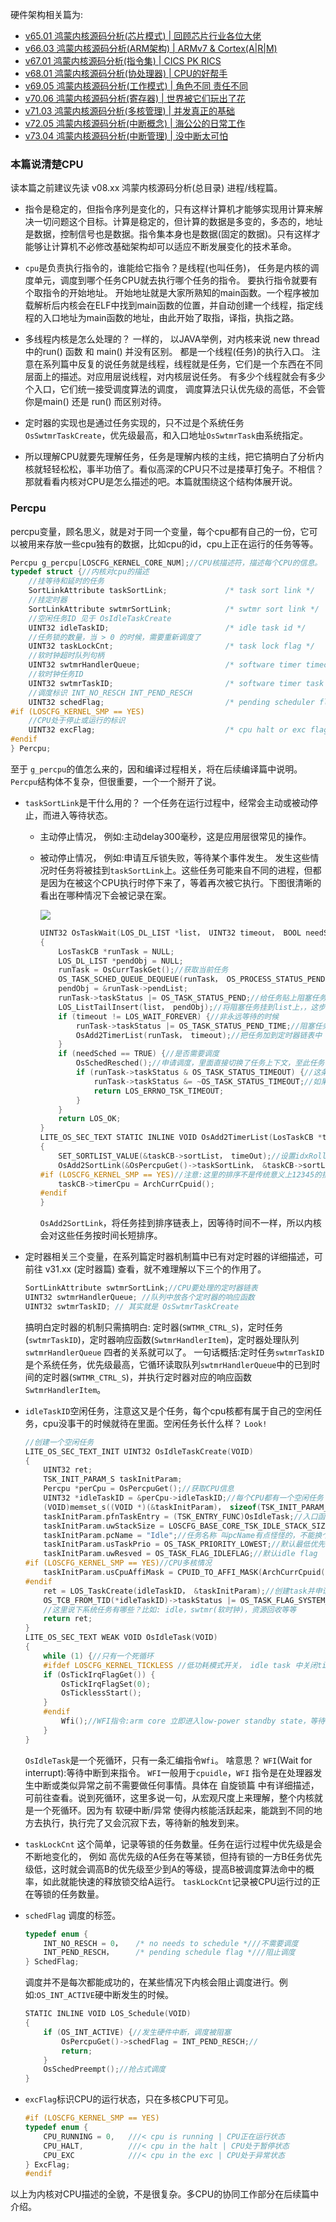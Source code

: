 
硬件架构相关篇为: 

* [v65.01 鸿蒙内核源码分析(芯片模式) | 回顾芯片行业各位大佬](/blog/65.md)
* [v66.03 鸿蒙内核源码分析(ARM架构) | ARMv7 & Cortex(A|R|M)](/blog/66.md)
* [v67.01 鸿蒙内核源码分析(指令集) | CICS PK RICS](/blog/67.md)
* [v68.01 鸿蒙内核源码分析(协处理器) | CPU的好帮手 ](/blog/68.md)
* [v69.05 鸿蒙内核源码分析(工作模式) | 角色不同 责任不同](/blog/69.md)
* [v70.06 鸿蒙内核源码分析(寄存器) | 世界被它们玩出了花](/blog/70.md)
* [v71.03 鸿蒙内核源码分析(多核管理) | 并发真正的基础](/blog/71.md)
* [v72.05 鸿蒙内核源码分析(中断概念) | 海公公的日常工作](/blog/72.md)
* [v73.04 鸿蒙内核源码分析(中断管理) | 没中断太可怕](/blog/73.md)


### 本篇说清楚CPU

读本篇之前建议先读 v08.xx 鸿蒙内核源码分析(总目录)  进程/线程篇。

* 指令是稳定的，但指令序列是变化的，只有这样计算机才能够实现用计算来解决一切问题这个目标。计算是稳定的，但计算的数据是多变的，多态的，地址是数据，控制信号也是数据。指令集本身也是数据(固定的数据)。只有这样才能够让计算机不必修改基础架构却可以适应不断发展变化的技术革命。

* `cpu`是负责执行指令的，谁能给它指令？是线程(也叫任务)， 任务是内核的调度单元，调度到哪个任务CPU就去执行哪个任务的指令。 要执行指令就要有个取指令的开始地址。 开始地址就是大家所熟知的main函数。一个程序被加载解析后内核会在ELF中找到main函数的位置，并自动创建一个线程，指定线程的入口地址为main函数的地址，由此开始了取指，译指，执指之路。

* 多线程内核是怎么处理的？ 一样的， 以JAVA举例，对内核来说 new thread中的run() 函数 和 main() 并没有区别。 都是一个线程(任务)的执行入口。 注意在系列篇中反复的说任务就是线程，线程就是任务，它们是一个东西在不同层面上的描述。对应用层说线程，对内核层说任务。 有多少个线程就会有多少个入口，它们统一接受调度算法的调度， 调度算法只认优先级的高低，不会管你是main() 还是 run() 而区别对待。

* 定时器的实现也是通过任务实现的，只不过是个系统任务`OsSwtmrTaskCreate`，优先级最高，和入口地址`OsSwtmrTask`由系统指定。

* 所以理解CPU就要先理解任务，任务是理解内核的主线，把它搞明白了分析内核就轻轻松松，事半功倍了。看似高深的CPU只不过是搂草打兔子。不相信？那就看看内核对CPU是怎么描述的吧。本篇就围绕这个结构体展开说。

### Percpu

percpu变量，顾名思义，就是对于同一个变量，每个cpu都有自己的一份，它可以被用来存放一些cpu独有的数据，比如cpu的id，cpu上正在运行的任务等等。

```c
Percpu g_percpu[LOSCFG_KERNEL_CORE_NUM];//CPU核描述符，描述每个CPU的信息。
typedef struct {//内核对cpu的描述
    //挂等待和延时的任务
    SortLinkAttribute taskSortLink;             /* task sort link */
    //挂定时器
    SortLinkAttribute swtmrSortLink;            /* swtmr sort link */
    //空闲任务ID 见于 OsIdleTaskCreate
    UINT32 idleTaskID;                          /* idle task id */
    //任务锁的数量，当 > 0 的时候，需要重新调度了
    UINT32 taskLockCnt;                         /* task lock flag */ 
    //软时钟超时队列句柄
    UINT32 swtmrHandlerQueue;                   /* software timer timeout queue id */
    //软时钟任务ID
    UINT32 swtmrTaskID;                         /* software timer task id */
    //调度标识 INT_NO_RESCH INT_PEND_RESCH
    UINT32 schedFlag;                           /* pending scheduler flag */ 
#if (LOSCFG_KERNEL_SMP == YES)
    //CPU处于停止或运行的标识
    UINT32 excFlag;                             /* cpu halt or exc flag */ 
#endif
} Percpu;
```

至于 `g_percpu`的值怎么来的，因和编译过程相关，将在后续编译篇中说明。
`Percpu`结构体不复杂，但很重要，一个一个掰开了说。

* `taskSortLink`是干什么用的？ 一个任务在运行过程中，经常会主动或被动停止，而进入等待状态。
  * 主动停止情况， 例如:主动delay300毫秒，这是应用层很常见的操作。
  * 被动停止情况， 例如:申请互斥锁失败，等待某个事件发生。
    发生这些情况时任务将被挂到`taskSortLink`上。这些任务可能来自不同的进程，但都是因为在被这个CPU执行时停下来了，等着再次被它执行。下图很清晰的看出在哪种情况下会被记录在案。

    ![](./assets/32/ostaskwait.png)

    ```c
    UINT32 OsTaskWait(LOS_DL_LIST *list， UINT32 timeout， BOOL needSched)
    {
        LosTaskCB *runTask = NULL;
        LOS_DL_LIST *pendObj = NULL;
        runTask = OsCurrTaskGet();//获取当前任务
        OS_TASK_SCHED_QUEUE_DEQUEUE(runTask， OS_PROCESS_STATUS_PEND);//将任务从就绪队列摘除，并变成阻塞状态
        pendObj = &runTask->pendList;
        runTask->taskStatus |= OS_TASK_STATUS_PEND;//给任务贴上阻塞任务标签
        LOS_ListTailInsert(list， pendObj);//将阻塞任务挂到list上，，这步很关键，很重要!
        if (timeout != LOS_WAIT_FOREVER) {//非永远等待的时候
            runTask->taskStatus |= OS_TASK_STATUS_PEND_TIME;//阻塞任务再贴上在一段时间内阻塞的标签
            OsAdd2TimerList(runTask， timeout);//把任务加到定时器链表中
        }
        if (needSched == TRUE) {//是否需要调度
            OsSchedResched();//申请调度，里面直接切换了任务上下文，至此任务不再往下执行了。
            if (runTask->taskStatus & OS_TASK_STATUS_TIMEOUT) {//这条语句是被调度再次选中时执行的，和上面的语句可能隔了很长时间，所以很可能已经超时了
                runTask->taskStatus &= ~OS_TASK_STATUS_TIMEOUT;//如果任务有timeout的标签，那么就去掉那个标签
                return LOS_ERRNO_TSK_TIMEOUT;
            }
        }
        return LOS_OK;
    }
    LITE_OS_SEC_TEXT STATIC INLINE VOID OsAdd2TimerList(LosTaskCB *taskCB， UINT32 timeOut)
    {
        SET_SORTLIST_VALUE(&taskCB->sortList， timeOut);//设置idxRollNum的值为timeOut
        OsAdd2SortLink(&OsPercpuGet()->taskSortLink， &taskCB->sortList);//将任务挂到定时器排序链表上
    #if (LOSCFG_KERNEL_SMP == YES)//注意:这里的排序不是传统意义上12345的排序，而是根据timeOut的值来决定放到CPU core哪个taskSortLink[0:7]链表上
        taskCB->timerCpu = ArchCurrCpuid();
    #endif
    }
    ```

    `OsAdd2SortLink`，将任务挂到排序链表上，因等待时间不一样，所以内核会对这些任务按时间长短排序。

* 定时器相关三个变量，在系列篇定时器机制篇中已有对定时器的详细描述，可前往 v31.xx (定时器篇) 查看，就不难理解以下三个的作用了。
  
    ```c
    SortLinkAttribute swtmrSortLink;//CPU要处理的定时器链表
    UINT32 swtmrHandlerQueue; //队列中放各个定时器的响应函数
    UINT32 swtmrTaskID; // 其实就是 OsSwtmrTaskCreate
    ```

    搞明白定时器的机制只需搞明白: 定时器(`SWTMR_CTRL_S`)，定时任务(`swtmrTaskID`)，定时器响应函数(`SwtmrHandlerItem`)，定时器处理队列`swtmrHandlerQueue` 四者的关系就可以了。
    一句话概括:定时任务`swtmrTaskID`是个系统任务，优先级最高，它循环读取队列`swtmrHandlerQueue`中的已到时间的定时器(`SWTMR_CTRL_S`)，并执行定时器对应的响应函数`SwtmrHandlerItem`。

* `idleTaskID`空闲任务，注意这又是个任务，每个cpu核都有属于自己的空闲任务，cpu没事干的时候就待在里面。空闲任务长什么样？ `Look!`
  
    ```c
    //创建一个空闲任务
    LITE_OS_SEC_TEXT_INIT UINT32 OsIdleTaskCreate(VOID)
    {
        UINT32 ret;
        TSK_INIT_PARAM_S taskInitParam;
        Percpu *perCpu = OsPercpuGet();//获取CPU信息
        UINT32 *idleTaskID = &perCpu->idleTaskID;//每个CPU都有一个空闲任务
        (VOID)memset_s((VOID *)(&taskInitParam)， sizeof(TSK_INIT_PARAM_S)， 0， sizeof(TSK_INIT_PARAM_S));//任务初始参数清0
        taskInitParam.pfnTaskEntry = (TSK_ENTRY_FUNC)OsIdleTask;//入口函数
        taskInitParam.uwStackSize = LOSCFG_BASE_CORE_TSK_IDLE_STACK_SIZE;//任务栈大小 2K
        taskInitParam.pcName = "Idle";//任务名称 叫pcName有点怪怪的，不能换个撒
        taskInitParam.usTaskPrio = OS_TASK_PRIORITY_LOWEST;//默认最低优先级 31
        taskInitParam.uwResved = OS_TASK_FLAG_IDLEFLAG;//默认idle flag
    #if (LOSCFG_KERNEL_SMP == YES)//CPU多核情况
        taskInitParam.usCpuAffiMask = CPUID_TO_AFFI_MASK(ArchCurrCpuid());//每个idle任务只在单独的cpu上运行
    #endif
        ret = LOS_TaskCreate(idleTaskID， &taskInitParam);//创建task并申请调度，
        OS_TCB_FROM_TID(*idleTaskID)->taskStatus |= OS_TASK_FLAG_SYSTEM_TASK;//设置task状态为系统任务，系统任务运行在内核态。
        //这里说下系统任务有哪些？比如: idle，swtmr(软时钟)，资源回收等等 
        return ret;
    }
    LITE_OS_SEC_TEXT WEAK VOID OsIdleTask(VOID)
    {
        while (1) {//只有一个死循环
        #ifdef LOSCFG_KERNEL_TICKLESS //低功耗模式开关， idle task 中关闭tick
        if (OsTickIrqFlagGet()) {
            OsTickIrqFlagSet(0);
            OsTicklessStart();
        }
        #endif
            Wfi();//WFI指令:arm core 立即进入low-power standby state，等待中断，进入休眠模式。
        }
    }
    ```

    `OsIdleTask`是一个死循环，只有一条汇编指令`Wfi`。 啥意思？
    `WFI`(Wait for interrupt):等待中断到来指令。 `WFI`一般用于`cpuidle`，`WFI` 指令是在处理器发生中断或类似异常之前不需要做任何事情。具体在 自旋锁篇 中有详细描述，可前往查看。说到死循环，这里多说一句，从宏观尺度上来理解，整个内核就是一个死循环。因为有 软硬中断/异常 使得内核能活跃起来，能跳到不同的地方去执行，执行完了又会沉寂下去，等待新的触发到来。

* `taskLockCnt` 这个简单，记录等锁的任务数量。任务在运行过程中优先级是会不断地变化的， 例如 高优先级的A任务在等某锁，但持有锁的一方B任务优先级低，这时就会调高B的优先级至少到A的等级，提高B被调度算法命中的概率，如此就能快速的释放锁交给A运行。 `taskLockCnt`记录被CPU运行过的正在等锁的任务数量。

* `schedFlag` 调度的标签。
  
    ```c
    typedef enum {
        INT_NO_RESCH = 0，   /* no needs to schedule *///不需要调度
        INT_PEND_RESCH，     /* pending schedule flag *///阻止调度
    } SchedFlag;
    ```

    调度并不是每次都能成功的，在某些情况下内核会阻止调度进行。例如:`OS_INT_ACTIVE`硬中断发生的时候。

    ```c
    STATIC INLINE VOID LOS_Schedule(VOID)
    {
        if (OS_INT_ACTIVE) {//发生硬件中断，调度被阻塞
            OsPercpuGet()->schedFlag = INT_PEND_RESCH;//
            return;
        }
        OsSchedPreempt();//抢占式调度
    }
    ```

* `excFlag`标识CPU的运行状态，只在多核CPU下可见。
  
    ```c
    #if (LOSCFG_KERNEL_SMP == YES)
    typedef enum {
        CPU_RUNNING = 0,   ///< cpu is running | CPU正在运行状态
        CPU_HALT,          ///< cpu in the halt | CPU处于暂停状态
        CPU_EXC            ///< cpu in the exc | CPU处于异常状态
    } ExcFlag;
    #endif
    ```

以上为内核对CPU描述的全貌，不是很复杂。多CPU的协同工作部分在后续篇中介绍。















  

